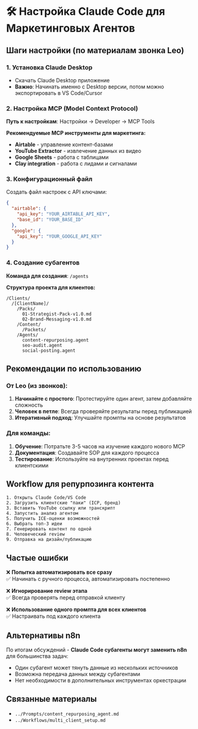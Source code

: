 # 🛠️ Настройка Claude Code для Маркетинговых Агентов

## Шаги настройки (по материалам звонка Leo)

### 1. Установка Claude Desktop
- Скачать Claude Desktop приложение
- **Важно**: Начинать именно с Desktop версии, потом можно экспортировать в VS Code/Cursor

### 2. Настройка MCP (Model Context Protocol)

**Путь к настройкам**: Настройки → Developer → MCP Tools

**Рекомендуемые MCP инструменты для маркетинга:**
- **Airtable** - управление контент-базами
- **YouTube Extractor** - извлечение данных из видео
- **Google Sheets** - работа с таблицами
- **Clay integration** - работа с лидами и сигналами

### 3. Конфигурационный файл

Создать файл настроек с API ключами:
```json
{
  "airtable": {
    "api_key": "YOUR_AIRTABLE_API_KEY",
    "base_id": "YOUR_BASE_ID"
  },
  "google": {
    "api_key": "YOUR_GOOGLE_API_KEY"
  }
}
```

### 4. Создание субагентов

**Команда для создания**: `/agents`

**Структура проекта для клиентов:**
```
/Clients/
  /[ClientName]/
    /Packs/
      01-Strategist-Pack-v1.0.md
      02-Brand-Messaging-v1.0.md
    /Content/
      /Packets/
    /Agents/
      content-repurposing.agent
      seo-audit.agent
      social-posting.agent
```

## Рекомендации по использованию

### От Leo (из звонков):

1. **Начинайте с простого**: Протестируйте один агент, затем добавляйте сложность
2. **Человек в петле**: Всегда проверяйте результаты перед публикацией
3. **Итеративный подход**: Улучшайте промпты на основе результатов

### Для команды:

1. **Обучение**: Потратьте 3-5 часов на изучение каждого нового MCP
2. **Документация**: Создавайте SOP для каждого процесса
3. **Тестирование**: Используйте на внутренних проектах перед клиентскими

## Workflow для репурпозинга контента

```
1. Открыть Claude Code/VS Code
2. Загрузить клиентские "паки" (ICP, бренд)
3. Вставить YouTube ссылку или транскрипт
4. Запустить анализ агентом
5. Получить ICE-оценки возможностей
6. Выбрать топ-3 идеи
7. Генерировать контент по одной
8. Человеческий review
9. Отправка на дизайн/публикацию
```

## Частые ошибки

❌ **Попытка автоматизировать все сразу**  
✅ Начинать с ручного процесса, автоматизировать постепенно

❌ **Игнорирование review этапа**  
✅ Всегда проверять перед отправкой клиенту

❌ **Использование одного промпта для всех клиентов**  
✅ Настраивать под каждого клиента

## Альтернативы n8n

По итогам обсуждений - **Claude Code субагенты могут заменить n8n** для большинства задач:
- Один субагент может тянуть данные из нескольких источников
- Возможна передача данных между субагентами
- Нет необходимости в дополнительных инструментах оркестрации

## Связанные материалы
- `../Prompts/content_repurposing_agent.md`
- `../Workflows/multi_client_setup.md`